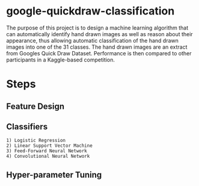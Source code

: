 # google-quickdraw-classification
The purpose of this project is to design a machine learning algorithm that can automatically identify hand drawn images as well as reason about their appearance, thus allowing automatic classification of the hand drawn images into one of the 31 classes. The hand drawn images are an extract from Googles Quick Draw Dataset. Performance is then compared to other participants in a Kaggle-based competition.

# Steps
  ## Feature Design
  ## Classifiers
    1) Logistic Regression
    2) Linear Support Vector Machine
    3) Feed-Forward Neural Network
    4) Convolutional Neural Network
  ## Hyper-parameter Tuning
